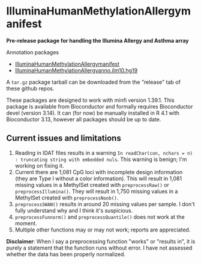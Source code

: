 # IlluminaHumanMethylationAllergymanifest

**Pre-release package for handling the Illumina Allergy and Asthma array**

Annotation packages
- [IlluminaHumanMethylationAllergymanifest](https://github.com/hansenlab/IlluminaHumanMethylationAllergymanifest)
- [IlluminaHumanMethylationAllergyanno.ilm10.hg19](https://github.com/hansenlab/IlluminaHumanMethylationAllergyanno.ilm10.hg19)

A `tar.gz` package tarball can be downloaded from the "release" tab of these github repos.

These packages are designed to work with minfi version 1.39.1. This package is available from Bioconductor and formally requires Bioconductor devel (version 3.14). It can (for now) be manually installed in R 4.1 with Bioconductor 3.13, however all packages should be up to date.

## Current issues and limitations

1. Reading in IDAT files results in a warning `In readChar(con, nchars = n) : truncating string with embedded nuls`. This warning is benign; I'm working on fixing it.
2. Current there are 1,081 CpG loci with incomplete design information (they are Type I without a color information). This will result in 1,081 missing values in a MethylSet created with `preprocessRaw()` or `preprocessIllumina()`. They will result in 1,750 missing values in a MethylSet created with `preprocessNoob()`.
3. `preprocessSWAN()` results in around 20 missing values per sample. I don't fully understand why and I think it's suspicious.
4. `preprocessFunnorm()` and `preprocessQuantile()` does not work at the moment.
5. Multiple other functions may or may not work; reports are appreciated.

**Disclaimer**: When I say a preprocessing function "works" or "results in", it is purely a statement that the function runs without error. I have not assessed whether the data has been properly normalized.


